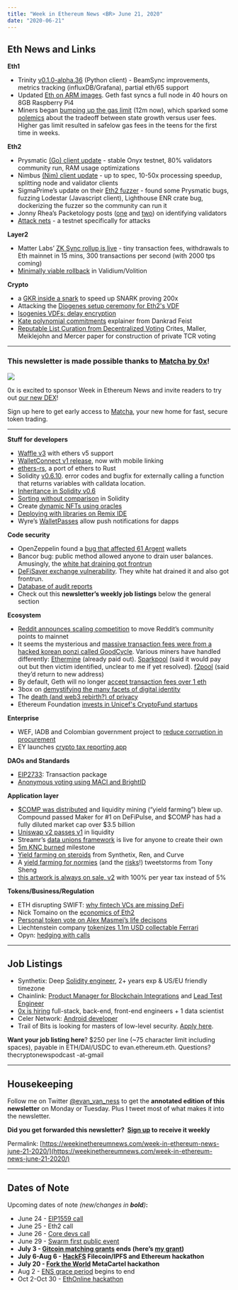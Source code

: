 ```yaml
---
title: "Week in Ethereum News <BR> June 21, 2020"
date: "2020-06-21"
---
```


## **Eth News and Links**

**Eth1**

- Trinity [v0.1.0-alpha.36](https://github.com/ethereum/trinity/releases/tag/v0.1.0-alpha.36) (Python client) - BeamSync improvements, metrics tracking (influxDB/Grafana), partial eth/65 support
- Updated [Eth on ARM images](https://www.reddit.com/r/ethereum/comments/hbxrq0/ethereum_on_arm_new_eth10_image_for_the_raspberry/). Geth fast syncs a full node in 40 hours on 8GB Raspberry Pi4
- Miners began [bumping up the gas limit](https://twitter.com/etherchain_org/status/1273912037274537984) (12m now), which sparked some [polemics](https://twitter.com/peter_szilagyi/status/1273921434700730369) about the tradeoff between state growth versus user fees. Higher gas limit resulted in safelow gas fees in the teens for the first time in weeks.

**Eth2**

- Prysmatic [(Go) client update](https://medium.com/prysmatic-labs/eth-2-0-dev-update-52-onyx-testnet-launched-a87a937f292e) - stable Onyx testnet, 80% validators community run, RAM usage optimizations
- Nimbus [(Nim) client update](https://our.status.im/nimbus-june-update/) - up to spec, 10-50x processing speedup, splitting node and validator clients
- SigmaPrime’s update on their [Eth2 fuzzer](https://blog.sigmaprime.io/beacon-fuzz-05.html) - found some Prysmatic bugs, fuzzing Lodestar (Javascript client), Lighthouse ENR crate bug, dockerizing the fuzzer so the community can run it
- Jonny Rhea’s Packetology posts ([one](https://ethresear.ch/t/packetology-validator-privacy/7547/) and [two](https://ethresear.ch/t/packetology-eth2-testnet-block-propagation-analysis/7561)) on identifying validators
- [Attack nets](https://notes.ethereum.org/@djrtwo/Hkth99G3I) - a testnet specifically for attacks

**Layer2**

- Matter Labs’ [ZK Sync rollup is live](https://medium.com/matter-labs/zksync-is-live-bringing-trustless-scalable-payments-to-ethereum-9c634b3e6823) - tiny transaction fees, withdrawals to Eth mainnet in 15 mins, 300 transactions per second (with 2000 tps coming)
- [Minimally viable rollback](https://ethresear.ch/t/mvr-minimally-viable-rollback/7538) in Validium/Volition

**Crypto**

- a [GKR inside a snark](https://ethresear.ch/t/using-gkr-inside-a-snark-to-reduce-the-cost-of-hash-verification-down-to-3-constraints/7550) to speed up SNARK proving 200x
- Attacking the [Diogenes setup ceremony for Eth2's VDF](https://medium.com/zengo/diogenes-octopus-playing-red-team-for-eth2-0-vdf-part-1-dac3f2e3cc7b)
- [Isogenies VDFs: delay encryption](https://ethresear.ch/t/vdfs-delay-encryption/7542)
- [Kate polynomial commitments](https://dankradfeist.de/ethereum/2020/06/16/kate-polynomial-commitments.html) explainer from Dankrad Feist
- [Reputable List Curation from Decentralized Voting](http://eprint.iacr.org/2020/709) Crites, Maller, Meiklejohn and Mercer paper for construction of private TCR voting

* * *

### This newsletter is made possible thanks to [Matcha by 0x](https://matcha.xyz/?id=weekinethereum1)!

![](https://weekinethereumnews.com/wp-content/uploads/2020/06/matcha-avatar.png)

0x is excited to sponsor Week in Ethereum News and invite readers to try out [our new DEX](https://matcha.xyz/?id=weekinethereum1)!

Sign up here to get early access to [Matcha](https://matcha.xyz/?id=weekinethereum1), your new home for fast, secure token trading.

* * *

**Stuff for developers**

- [Waffle v3](https://medium.com/ethworks/waffle-3-0-released-with-ethers-js-5-0-and-more-fc76d5232ae4) with ethers v5 support
- [WalletConnect v1 release](https://medium.com/walletconnect/walletconnect-beta-is-over-2644efd372aa), now with mobile linking
- [ethers-rs](https://docs.rs/ethers/0.1.3/ethers/), a port of ethers to Rust
- Solidity [v0.6.10](https://solidity.ethereum.org/2020/06/11/solidity-0610-release-announcement/). error codes and bugfix for externally calling a function that returns variables with calldata location.
- [Inheritance in Solidity v0.6](https://solidity.ethereum.org/2020/06/18/solidity-0.6-inheritance/)
- [Sorting without comparison](https://medium.com/coinmonks/sorting-in-solidity-without-comparison-4eb47e04ff0d) in Solidity
- Create [dynamic NFTs using oracles](https://blog.chain.link/create-dynamic-nfts-using-chainlink-oracles/)
- [Deploying with libraries on Remix IDE](https://medium.com/remix-ide/deploying-with-libraries-on-remix-ide-24f5f7423b60)
- Wyre’s [WalletPasses](https://blog.sendwyre.com/native-apple-and-google-wallet-integration-for-teams-protocols-b3ebe674bf0c) allow push notifications for dapps

**Code security**

- OpenZeppelin found a [bug that affected 61 Argent](https://blog.openzeppelin.com/argent-vulnerability-report/) wallets
- Bancor bug: public method allowed anyone to drain user balances. Amusingly, the [white hat draining got frontrun](https://medium.com/@1inch.exchange/bancor-network-hack-2020-3c71444fd59d)
- [DeFiSaver exchange vulnerability](https://medium.com/defi-saver/disclosing-a-recently-discovered-exchange-vulnerability-fcd0b61edffe). They white hat drained it and also got frontrun.
- [Database of audit reports](https://consensys.github.io/blockchainSecurityDB/)
- Check out this **newsletter’s weekly job listings** below the general section

**Ecosystem**

- [Reddit announces scaling competition](https://www.reddit.com/r/ethereum/comments/hbjx25/the_great_reddit_scaling_bakeoff/) to move Reddit’s community points to mainnet
- It seems the mysterious and [massive transaction fees were from a hacked korean ponzi called GoodCycle](https://twitter.com/peckshield/status/1272924046091358209). Various miners have handled differently: [Ethermine](https://twitter.com/etherchain_org/status/1272425639673462784) (already paid out). [Sparkpool](https://twitter.com/sparkpool_eth/status/1272809999392071680) (said it would pay out but then victim identified, unclear to me if yet resolved). [f2pool](https://blog.f2pool.com/en/announcement-en/handling-of-abnormal-eth-tx-en) (said they’d return to new address)
- By default, Geth will no longer [accept transaction fees over 1 eth](https://twitter.com/peter_szilagyi/status/1273163343562510340)
- 3box on [demystifying the many facets of digital identity](https://medium.com/3box/demystifying-digital-id-6ec413b129ac)
- The [death (and web3 rebirth?) of privacy](https://blog.usejournal.com/the-death-and-rebirth-of-privacy-bb7d06e90653)
- Ethereum Foundation [invests in Unicef's CryptoFund startups](https://www.unicef.org/innovation/CryptoFundInvestments)

**Enterprise**

- WEF, IADB and Colombian government project to [reduce corruption in procurement](https://www.weforum.org/reports/exploring-blockchain-technology-for-government-transparency-to-reduce-corruption)
- EY launches [crypto tax reporting app](https://www.ey.com/en_us/news/2020/06/ey-launches-first-of-its-kind-cryptocurrency-reporting-app)

**DAOs and Standards**

- [EIP2733](https://github.com/lightclient/EIPs/blob/transaction-package/EIPS/eip-2733.md): Transaction package
- [Anonymous voting using MACI and BrightID](https://medium.com/brightid/anonymous-participation-e-g-voting-using-brightid-42a13b4d1c94)

**Application layer**

- [$COMP was distributed](https://medium.com/compound-finance/compound-community-ownership-ee0ed1252cc3) and liquidity mining (“yield farming”) blew up. Compound passed Maker for #1 on DeFiPulse, and $COMP has had a fully diluted market cap over $3.5 billion
- [Uniswap v2 passes v1](https://migrate.uniswap.info/home) in liquidity
- Streamr’s [data unions framework](https://www.reddit.com/r/ethereum/comments/hberts/news_the_streamr_data_unions_framework_is_live_in/) is live for anyone to create their own
- [5m KNC burned](https://twitter.com/loi_luu/status/1273640515573968899) milestone
- [Yield farming on steroids](https://medium.com/renproject/introducing-an-incentivized-btc-liquidity-pool-by-ren-synthetix-and-curve-213d21691d9a) from Synthetix, Ren, and Curve
- A [yield farming for normies](https://twitter.com/tonysheng/status/1274393189231689728) (and the [risks](https://twitter.com/tonysheng/status/1274780457729617920)!) tweetstorms from Tony Sheng
- [this artwork is always on sale, v2](https://blog.simondlr.com/posts/this-artwork-is-always-on-sale-v2) with 100% per year tax instead of 5%

**Tokens/Business/Regulation**

- ETH disrupting SWIFT: [why fintech VCs are missing DeFi](https://bankless.substack.com/p/why-the-vcs-are-missing-defi)
- Nick Tomaino on the [economics of Eth2](https://thecontrol.co/the-economics-of-eth2-dbcc78a2f48)
- [Personal token vote on Alex Masmej’s life decisons](https://medium.com/@AlexMasmej/introducing-control-my-life-use-my-cryptocurrency-alex-to-vote-on-my-life-choices-8d62471963cd)
- Liechtenstein company [tokenizes 1.1m USD collectable Ferrari](https://curioinvest.com/car/4)
- Opyn: [hedging with calls](https://medium.com/opyn/hedging-with-calls-6a1a8f77eb66)

* * *

## **Job Listings**

- Synthetix: Deep [Solidity engineer](https://docs.google.com/document/d/1xtEyu2pBszNRYjWyzNxndFipIORr5RnyhzJQNprBMm8/edit#heading=h.pdeo1jdmjhxc), 2+ years exp & US/EU friendly timezone
- Chainlink: [Product Manager for Blockchain Integrations](https://careers.smartcontract.com/o/product-manager-blockchain-integrations) and [Lead Test Engineer](https://careers.smartcontract.com/o/lead-test-engineer-on-chainlink)
- [0x is hiring](https://0x.org/about/jobs) full-stack, back-end, front-end engineers + 1 data scientist
- Celer Network: [Android developer](https://www.celer.network/career.html)
- Trail of Bits is looking for masters of low-level security. [Apply here](https://jobs.lever.co/trailofbits/8b7f7fc1-efb0-4e89-b406-784c3a2d77e4).

**Want your job listing here**? $250 per line (~75 character limit including spaces), payable in ETH/DAI/USDC to evan.ethereum.eth. Questions? thecryptonewspodcast -at-gmail

* * *

## **Housekeeping**

Follow me on Twitter [@evan\_van\_ness](https://twitter.com/evan_van_ness) to get the **annotated edition of this newsletter** on Monday or Tuesday. Plus I tweet most of what makes it into the newsletter.

**Did you get forwarded this newsletter?  [Sign up](https://weekinethereum.substack.com/subscribe#about) to receive it weekly**

Permalink: [https://weekinethereumnews.com/week-in-ethereum-news-june-21-2020/](https://weekinethereumnews.com/week-in-ethereum-news-june-21-2020/)

* * *

## **Dates of Note**

Upcoming dates of note _(_new/changes in **bold**_)_**:**

- June 24 - [EIP1559 call](https://github.com/ethereum/pm/issues/184)
- June 25 - Eth2 call
- June 26 - [Core devs call](https://github.com/ethereum/pm/issues/180)
- June 29 - [Swarm first public event](https://swarm-gateways.net/bzz:/alpha.swarm.eth/)
- **July 3 - [Gitcoin matching grants](https://gitcoin.co/grants) ends (here’s [my grant](https://gitcoin.co/grants/237/week-in-ethereum-news))**
- **July 6-Aug 6 - [HackFS](https://hackfs.com/) Filecoin/IPFS and Ethereum hackathon**
- **July 20 - [Fork the World](https://metagame.substack.com/p/fork-the-world-hackathon) MetaCartel hackathon**
- Aug 2 - [ENS grace period](https://medium.com/the-ethereum-name-service/the-great-renewal-its-time-to-renew-your-eth-names-or-else-lose-them-afccea4852cb) begins to end
- Oct 2-Oct 30 - [EthOnline hackathon](https://www.ethonline.org/)
